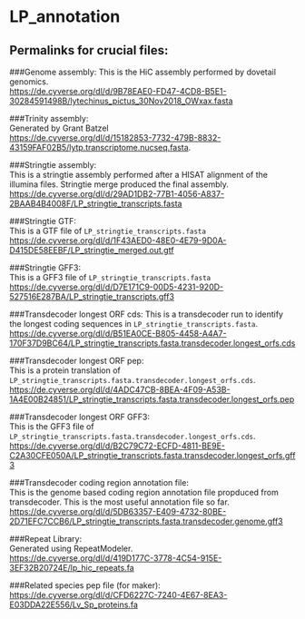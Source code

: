 # LP_annotation

## Permalinks for crucial files:  
###Genome assembly:
This is the HiC assembly performed by dovetail genomics.  
https://de.cyverse.org/dl/d/9B78EAE0-FD47-4CD8-B5E1-30284591498B/lytechinus_pictus_30Nov2018_OWxax.fasta  

###Trinity assembly:  
Generated by Grant Batzel  
https://de.cyverse.org/dl/d/15182853-7732-479B-8832-43159FAF02B5/lytp.transcriptome.nucseq.fasta. 

###Stringtie assembly:  
This is a stringtie assembly performed after a HISAT alignment of the illumina files. Stringtie merge produced the final assembly.  
https://de.cyverse.org/dl/d/29AD1DB2-77B1-4056-A837-2BAAB4B4008F/LP_stringtie_transcripts.fasta  

###Stringtie GTF:  
This is a GTF file of `LP_stringtie_transcripts.fasta`  
https://de.cyverse.org/dl/d/1F43AED0-48E0-4E79-9D0A-D415DE58EEBF/LP_stringtie_merged.out.gtf

###Stringtie GFF3:  
This is a GFF3 file of `LP_stringtie_transcripts.fasta`  
https://de.cyverse.org/dl/d/D7E171C9-00D5-4231-920D-527516E287BA/LP_stringtie_transcripts.gff3  

###Transdecoder longest ORF cds: 
This is a transdecoder run to identify the longest coding sequences in `LP_stringtie_transcripts.fasta`. 
https://de.cyverse.org/dl/d/B51EA0CE-B805-4458-A4A7-170F37D9BC64/LP_stringtie_transcripts.fasta.transdecoder.longest_orfs.cds  

###Transdecoder longest ORF pep:  
This is a protein translation of `LP_stringtie_transcripts.fasta.transdecoder.longest_orfs.cds`.  
https://de.cyverse.org/dl/d/4ADC47CB-8BEA-4F09-A53B-1A4E00B24851/LP_stringtie_transcripts.fasta.transdecoder.longest_orfs.pep  

###Transdecoder longest ORF GFF3:  
This is the GFF3 file of `LP_stringtie_transcripts.fasta.transdecoder.longest_orfs.cds`.  
https://de.cyverse.org/dl/d/B2C79C72-ECFD-4811-BE9E-C2A30CFE050A/LP_stringtie_transcripts.fasta.transdecoder.longest_orfs.gff3 

###Transdecoder coding region annotation file:  
This is the genome based coding region annotation file propduced from transdecoder. This is the most useful annotation file so far.  
https://de.cyverse.org/dl/d/5DB63357-E409-4732-80BE-2D71EFC7CCB6/LP_stringtie_transcripts.fasta.transdecoder.genome.gff3

###Repeat Library:  
Generated using RepeatModeler.  
https://de.cyverse.org/dl/d/419D177C-3778-4C54-915E-3EF32B20724E/lp_hic_repeats.fa  

###Related species pep file (for maker):  
https://de.cyverse.org/dl/d/CFD6227C-7240-4E67-8EA3-E03DDA22E556/Lv_Sp_proteins.fa  

